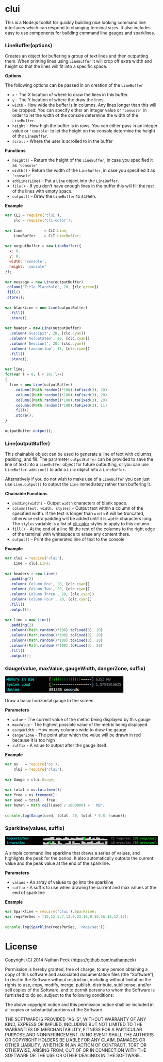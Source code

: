 clui
=============

This is a Node.js toolkit for quickly building nice looking command line interfaces which can respond to changing terminal sizes.
It also includes easy to use components for building command line gauges and sparklines.

<a name="line-buffer"></a>
### LineBuffer(options)

Creates an object for buffering a group of text lines and then outputting them. When printing lines
using `LineBuffer` it will crop off extra width and height so that the lines will fit into a specific space.

__Options__

The following options can be passed in on creation of the `LineBuffer`

* `x` - The X location of where to draw the lines in this buffer.
* `y` - The Y location of where the draw the lines.
* `width` - How wide the buffer is in columns. Any lines longer than this will be cropped.
   You can specify either an integer value or `'console'` in order to let the width of the console
   determine the width of the `LineBuffer`.
* `height` - How high the buffer is in rows. You can either pass in an integer value or
  `'console'` to let the height on the console determine the height of the `LineBuffer`.
* `scroll` - Where the user is scrolled to in the buffer

__Functions__

* `height()` - Return the height of the `LineBuffer`, in case you specified it as `'console'`
* `width()` - Return the width of the `LineBuffer`, in case you specified it as `'console'`
* `addLine(Line)` - Put a `Line` object into the `LineBuffer`.
* `file()` - If you don't have enough lines in the buffer this will fill the rest of the lines
   with empty space.
* `output()` - Draw the `LineBuffer` to screen.

__Example__

```js
var CLI = require('clui'),
    clc = require('cli-color');

var Line          = CLI.Line,
    LineBuffer    = CLI.LineBuffer;

var outputBuffer = new LineBuffer({
  x: 0,
  y: 0,
  width: 'console',
  height: 'console'
});

var message = new Line(outputBuffer)
.column('Title Placehole', 20, [clc.green])
.fill()
.store();

var blankLine = new Line(outputBuffer)
  .fill()
  .store();

var header = new Line(outputBuffer)
  .column('Suscipit', 20, [clc.cyan])
  .column('Voluptatem', 20, [clc.cyan])
  .column('Nesciunt', 20, [clc.cyan])
  .column('Laudantium', 11, [clc.cyan])
  .fill()
  .store();

var line;
for(var l = 0; l < 20; l++)
{
  line = new Line(outputBuffer)
    .column((Math.random()*100).toFixed(3), 20)
    .column((Math.random()*100).toFixed(3), 20)
    .column((Math.random()*100).toFixed(3), 20)
    .column((Math.random()*100).toFixed(3), 11)
    .fill()
    .store();
}

outputBuffer.output();
```

<a name="line"></a>
### Line(outputBuffer)

This chainable object can be used to generate a line of text with columns, padding, and fill.
The parameter `outputBuffer` can be provided to save the line of text into a `LineBuffer` object for
future outputting, or you can use `LineBuffer.addLine()` to add a `Line` object into a `LineBuffer`.

Alternatively if you do not wish to make use of a `LineBuffer` you can just use `Line.output()` to
output the `Line` immediately rather than buffering it.

__Chainable Functions__

* `padding(width)` - Output `width` characters of blank space.
* `column(text, width, styles)` - Output text within a column of the specified width. If the
  text is longer than `width` it will be truncated, otherwise extra padding will be added
  until it is `width` characters long. The `styles` variable is a list of [cli-color](https://github.com/medikoo/cli-color) styles to apply to this column.
* `fill()` - At the end of a line fill the rest of the columns to the right edge of the
  terminal with whitespace to erase any content there.
* `output()` - Print the generated line of text to the console.

__Example__

```js
var clui = require('clui'),
    Line = clui.Line;

var headers = new Line()
  .padding(2)
  .column('Column One', 20, [clc.cyan])
  .column('Column Two', 20, [clc.cyan])
  .column('Column Three', 20, [clc.cyan])
  .column('Column Four', 20, [clc.cyan])
  .fill()
  .output();

var line = new Line()
  .padding(2)
  .column((Math.random()*100).toFixed(3), 20)
  .column((Math.random()*100).toFixed(3), 20)
  .column((Math.random()*100).toFixed(3), 20)
  .column((Math.random()*100).toFixed(3), 20)
  .fill()
  .output();
```

<a name="gauge"></a>
### Gauge(value, maxValue, gaugeWidth, dangerZone, suffix)

![Picture of two gauges](docs/gauges.png)

Draw a basic horizontal gauge to the screen.

__Parameters__

* `value` - The current value of the metric being displayed by this gauge
* `maxValue` - The highest possible value of the metric being displayed
* `gaugeWidth` - How many columns wide to draw the gauge
* `dangerZone` - The point after which the value will be drawn in red because it is too high
* `suffix` - A value to output after the gauge itself.

__Example__

```js
var os   = require('os'),
    clui = require('clui');

var Gauge = clui.Gauge;

var total = os.totalmem();
var free = os.freemem();
var used = total - free;
var human = Math.ceil(used / 1000000) + ' MB';

console.log(Gauge(used, total, 20, total * 0.8, human));
```

<a name="sparkline"></a>
### Sparkline(values, suffix)

![Picture of two sparklines](docs/sparklines.png)

A simple command line sparkline that draws a series of values, and highlights the peak for the period.
It also automatically outputs the current value and the peak value at the end of the sparkline.

__Parameters__

* `values` - An array of values to go into the sparkline
* `suffix` - A suffix to use when drawing the current and max values at the end of sparkline

__Example__

```js
var Sparkline = require('clui').Sparkline;
var reqsPerSec = [10,12,3,7,12,9,23,10,9,19,16,18,12,12];

console.log(Sparkline(reqsPerSec, 'reqs/sec'));
```

License
=======

Copyright (C) 2014 Nathan Peck (https://github.com/nathanpeck)

Permission is hereby granted, free of charge, to any person obtaining a copy
of this software and associated documentation files (the "Software"), to deal
in the Software without restriction, including without limitation the rights
to use, copy, modify, merge, publish, distribute, sublicense, and/or sell
copies of the Software, and to permit persons to whom the Software is
furnished to do so, subject to the following conditions:

The above copyright notice and this permission notice shall be included in
all copies or substantial portions of the Software.

THE SOFTWARE IS PROVIDED "AS IS", WITHOUT WARRANTY OF ANY KIND, EXPRESS OR
IMPLIED, INCLUDING BUT NOT LIMITED TO THE WARRANTIES OF MERCHANTABILITY,
FITNESS FOR A PARTICULAR PURPOSE AND NONINFRINGEMENT. IN NO EVENT SHALL THE
AUTHORS OR COPYRIGHT HOLDERS BE LIABLE FOR ANY CLAIM, DAMAGES OR OTHER
LIABILITY, WHETHER IN AN ACTION OF CONTRACT, TORT OR OTHERWISE, ARISING FROM,
OUT OF OR IN CONNECTION WITH THE SOFTWARE OR THE USE OR OTHER DEALINGS IN
THE SOFTWARE.
